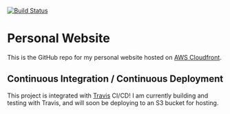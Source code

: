 [![Build Status](https://travis-ci.com/augustgress/personal_website.svg?branch=master)](https://travis-ci.com/augustgress/personal_website)

# Personal Website

This is the GitHub repo for my personal website hosted on [AWS Cloudfront](ddk40cunz30g2.cloudfront.net).

## Continuous Integration / Continuous Deployment

This project is integrated with [Travis](https://travis-ci.com/github/augustgress/personal_website) CI/CD! I am currently building and testing with Travis, and will soon be deploying to an S3 bucket for hosting.

<!-- ## Development server

Run `ng serve` for a dev server. Navigate to `http://localhost:4200/`. The app will automatically reload if you change any of the source files.

## Code scaffolding

Run `ng generate component component-name` to generate a new component. You can also use `ng generate directive|pipe|service|class|guard|interface|enum|module`.

## Build

Run `ng build` to build the project. The build artifacts will be stored in the `dist/` directory. Use the `--prod` flag for a production build.

## Running unit tests

Run `ng test` to execute the unit tests via [Karma](https://karma-runner.github.io).

## Running end-to-end tests

Run `ng e2e` to execute the end-to-end tests via [Protractor](http://www.protractortest.org/).

## Further help

To get more help on the Angular CLI use `ng help` or go check out the [Angular CLI README](https://github.com/angular/angular-cli/blob/master/README.md). -->
